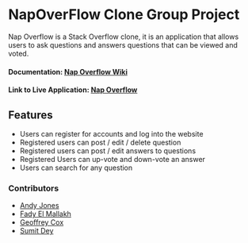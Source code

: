 # NapOverFlow Clone Group Project #

Nap Overflow is a Stack Overflow clone, it is an application that allows users to ask questions and answers questions that can be viewed and voted.

<h4> Documentation: <a href="https://github.com/Felmallakh/NapOverFlow/wiki">Nap Overflow Wiki</a></h4>

<h4> Link to Live Application: <a href="https://nap-overflow.herokuapp.com/">Nap Overflow</a></h4>

<h2> Features </h2>
<ul>
  <li>Users can register for accounts and log into the website</li>
  <li>Registered users can post / edit / delete question </li>
  <li>Registered users can post / edit answers to questions</li>
  <li>Registered Users can up-vote and down-vote an answer</li>
  <li>Users can search for any question</li>
</ul>

<h3>Contributors</h3>
<ul>
  <li>
    <a href=https://github.com/andyrose507>Andy Jones</a></li>
  <li>
    <a href=https://github.com/felmallakh>Fady El Mallakh</a></li>
  <li>
    <a href=https://github.com/Geoffst3r>Geoffrey Cox</a></li>
  <li>
    <a href=https://github.com/Sumit-dey>Sumit Dey</a></li>
</ul>
